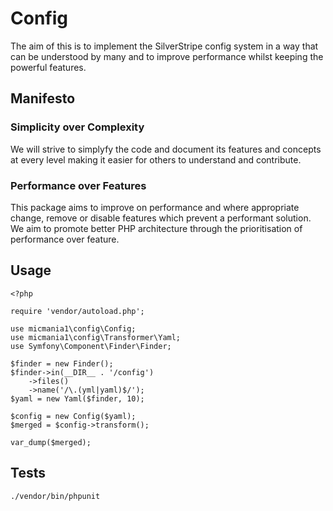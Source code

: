 # Config

The aim of this is to implement the SilverStripe config system in a way that can be
understood by many and to improve performance whilst keeping the powerful features.

## Manifesto

### Simplicity over Complexity

We will strive to simplyfy the code and document its features and concepts at every level 
making it easier for others to understand and contribute.

### Performance over Features

This package aims to improve on performance and where appropriate change, remove or
disable features which prevent a performant solution. We aim to promote better PHP
architecture through the prioritisation of performance over feature.

## Usage

```
<?php

require 'vendor/autoload.php';

use micmania1\config\Config;
use micmania1\config\Transformer\Yaml;
use Symfony\Component\Finder\Finder;

$finder = new Finder();
$finder->in(__DIR__ . '/config')
    ->files()
    ->name('/\.(yml|yaml)$/');
$yaml = new Yaml($finder, 10);

$config = new Config($yaml);
$merged = $config->transform();

var_dump($merged);
```

## Tests

```
./vendor/bin/phpunit
```

